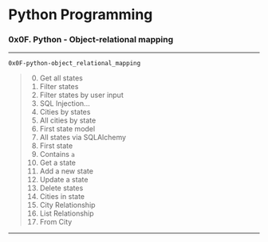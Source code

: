 # Python Programming
### 0x0F. Python - Object-relational mapping
---
`0x0F-python-object_relational_mapping`
> 0. Get all states
> 1. Filter states
> 2. Filter states by user input
> 3. SQL Injection...
> 4. Cities by states
> 5. All cities by state
> 6. First state model
> 7. All states via SQLAlchemy
> 8. First state
> 9. Contains `a`
> 10. Get a state
> 11. Add a new state
> 12. Update a state
> 13. Delete states
> 14. Cities in state
> 15. City Relationship 
> 16. List Relationship
> 17. From City
---
